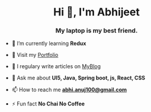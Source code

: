 <h1 align="center">Hi 👋, I'm Abhijeet</h1>
<h3 align="center">My laptop is my best friend.</h3>

- 🌱 I’m currently learning **Redux**

- 📄 Visit my [Portfolio](https://abhianuj.github.io)

- 📝 I regulary write articles on [MyBlog](https://boringtech101.netlify.app/)

- 💬 Ask me about **UI5, Java, Spring boot, js, React, CSS**

- 📫 How to reach me **abhi.anuj100@gmail.com**

- ⚡ Fun fact **No Chai No Coffee**

